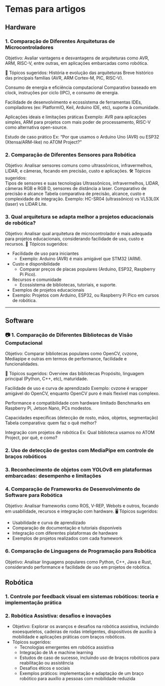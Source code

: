 # Temas para artigos

## Hardware

### 1. Comparação de Diferentes Arquiteturas de Microcontroladores
Objetivo: Avaliar vantagens e desvantagens de arquiteturas como AVR, ARM, RISC-V, entre outras, em aplicações embarcadas como robótica.

🧩 Tópicos sugeridos:
História e evolução das arquiteturas
Breve histórico das principais famílias (AVR, ARM Cortex-M, PIC, RISC-V).

Consumo de energia e eficiência computacional
Comparativo baseado em clock, instruções por ciclo (IPC), e consumo de energia.

Facilidade de desenvolvimento e ecossistema de ferramentas
IDEs, compiladores (ex: PlatformIO, Keil, Arduino IDE, etc), suporte à comunidade.

Aplicações ideais e limitações práticas
Exemplo: AVR para aplicações simples, ARM para projetos com mais poder de processamento, RISC-V como alternativa open-source.

Estudo de caso prático
Ex: “Por que usamos o Arduino Uno (AVR) ou ESP32 (Xtensa/ARM-like) no ATOM Project?”

### 2. Comparação de Diferentes Sensores para Robótica
Objetivo: Analisar sensores comuns como ultrassônicos, infravermelhos, LIDAR, e câmeras, focando em precisão, custo e aplicações.
🛠️ Tópicos sugeridos:   
Tipos de sensores e suas tecnologias
Ultrassônicos, infravermelhos, LIDAR, câmeras RGB e RGB
D, sensores de distância a laser.
Comparativo de precisão e alcance
Tabela comparativa de precisão, alcance, custo e complexidade de integração.
Exemplo: HC-SR04 (ultrassônico) vs VL53L0X (laser) vs LIDAR Lite.

### 3. Qual arquitetura se adapta melhor a projetos educacionais de robótica?
Objetivo: Analisar qual arquitetura de microcontrolador é mais adequada para projetos educacionais, considerando facilidade de uso, custo e recursos.
🧠 Tópicos sugeridos:
- Facilidade de uso para iniciantes
  - Exemplo: Arduino (AVR) é mais amigável que STM32 (ARM).
- Custo e disponibilidade
    - Comparar preços de placas populares (Arduino, ESP32, Raspberry Pi Pico).
- Recursos e comunidade
    - Ecossistema de bibliotecas, tutoriais, e suporte.
- Exemplos de projetos educacionais
- Exemplo: Projetos com Arduino, ESP32, ou Raspberry Pi Pico em cursos de robótica.


___

## Software

### 📷 1. Comparação de Diferentes Bibliotecas de Visão Computacional
Objetivo: Comparar bibliotecas populares como OpenCV, cvzone, Mediapipe e outras em termos de performance, facilidade e funcionalidades.

📌 Tópicos sugeridos:
Overview das bibliotecas
Propósito, linguagem principal (Python, C++, etc), maturidade.

Facilidade de uso e curva de aprendizado
Exemplo: cvzone é wrapper amigável do OpenCV, enquanto OpenCV puro é mais flexível mas complexo.

Performance e compatibilidade com hardware limitado
Benchmarks em Raspberry Pi, Jetson Nano, PCs modestos.

Capacidades específicas (detecção de rosto, mãos, objetos, segmentação)
Tabela comparativa: quem faz o quê melhor?

Integração com projetos de robótica
Ex: Qual biblioteca usamos no ATOM Project, por quê, e como?


### 2. Uso de detecção de gestos com MediaPipe em controle de braços robóticos


### 3. Reconhecimento de objetos com YOLOv8 em plataformas embarcadas: desempenho e limitações

### 4. Comparação de Frameworks de Desenvolvimento de Software para Robótica
Objetivo: Analisar frameworks como ROS, V-REP, Webots e outros, focando em usabilidade, recursos e integração com hardware.
🖥️ Tópicos sugeridos:
- Usabilidade e curva de aprendizado
- Comparação de documentação e tutoriais disponíveis
- Integração com diferentes plataformas de hardware
- Exemplos de projetos realizados com cada framework

### 6. Comparação de Linguagens de Programação para Robótica
Objetivo: Analisar linguagens populares como Python, C++, Java e Rust, considerando performance
e facilidade de uso em projetos de robótica.

## Robótica
### 1. Controle por feedback visual em sistemas robóticos: teoria e implementação prática

### 2. Robótica Assistiva: desafios e inovações
- Objetivo: Explorar os avanços e desafios na robótica assistiva, incluindo exoesqueletos, cadeiras de rodas inteligentes, dispositivos de auxílio à mobilidade e aplicações práticas com braços robóticos.
- Tópicos sugeridos:
    - Tecnologias emergentes em robótica assistiva
    - Integração de IA e machine learning
    - Estudos de caso de sucesso, incluindo uso de braços robóticos para reabilitação ou assistência
    - Desafios éticos e sociais
    - Exemplos práticos: implementação e adaptação de um braço robótico para auxílio a pessoas com mobilidade reduzida
